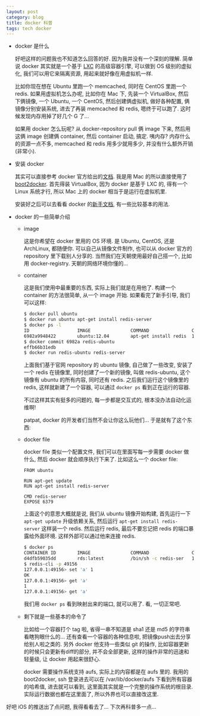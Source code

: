 ```yaml
---
layout: post
category: blog
title: docker 科普
tags: tech docker
---
```


* docker 是什么

    好吧这样的问题我也不知道怎么回答的好. 因为我并没有一个深刻的理解. 简单说 docker 其实就是一个基于 [LXC](http://zh.wikipedia.org/zh-cn/LXC) 的高级容器引擎, 可以做到 OS 级别的虚拟化, 我们可以用它来隔离资源, 用起来就好像在用虚拟机一样.
    
    比如你现在想在 Ubuntu 里跑一个 memcached, 同时在 CentOS 里跑一个 redis. 如果用虚拟机怎么办呢, 比如你在 Mac 下, 先装一个 VirtualBox, 然后下俩镜像, 一个 Ubuntu, 一个 CentOS, 然后创建俩虚拟机, 做好各种配置, 俩镜像分别安装系统, 进去了再装 memcached 和 redis, 嗯终于可以跑了. 这时候发现内存用掉了好几个 G 了...
    
    如果用 docker 怎么玩呢? 从 docker-repository pull 俩 image 下来, 然后用这俩 image 创建俩 container, 然后 container 启动, 搞定. 咦内存? 内存什么的资源一点不多, memcached 和 redis 用多少就用多少, 并没有什么额外开销(非常小).

* 安装 docker

    其实可以直接参考 docker 官方给出的[文档](https://docs.docker.com/installation/#installation). 我是用 Mac 的所以直接使用了 [boot2docker](https://github.com/boot2docker/boot2docker). 首先得装 VirtualBox, 因为 docker 是基于 LXC 的, 得有一个 Linux 系统才行, 所以 Mac 上的 docker 相当于是运行在虚拟机里.
    
    安装好之后可以去看看 docker 的[新手文档](http://www.docker.com/tryit/), 有一些比较基本的用法.

* docker 的一些简单介绍

    - image

        这是你希望在 docker 里用的 OS 环境. 是 Ubuntu, CentOS, 还是 ArchLinux, 都随便你. 可以自己从镜像文件制作, 也可以从 docker 官方的 repository 里下载别人分享的. 当然我们在天朝使用最好自己搭一个, 比如用 docker-registry. 天朝的网络环境你懂的...

    - container

        这是我们使用中最重要的东西, 实际上我们就是在用他了. 构建一个 container 的方法很简单, 从一个 image 开始. 如果看完了新手引导, 我们可以这样:

        ```bash
        $ docker pull ubuntu
        $ docker run ubuntu apt-get install redis-server
        $ docker ps -l
        ID                  IMAGE               COMMAND                CREATED             STATUS              PORTS
        6982a9948422        ubuntu:12.04        apt-get install redis  1 minute ago        Exit 0
        $ docker commit 6982a redis-ubuntu
        effb66b31edb
        $ docker run redis-ubuntu redis-server
        ```

        上面我们基于官网 repository 的 ubuntu 镜像, 自己做了一些改变, 安装了一个 redis 在镜像里, 同时创建了一个新的镜像, 叫做 redis-ubuntu, 这个镜像有 ubuntu 的所有内容, 同时还有 redis. 之后我们运行这个镜像里的 redis, 这样就新建了一个容器, 可以通过 `docker ps` 看到正在运行的容器. 

        不过这样其实有挺多的问题的, 每一步都是交互式的, 根本没办法自动化运维啊!

        patpat, docker 的开发者们当然不会让你这么玩他们... 于是就有了这个东西:

    - docker file

        docker file 类似一个配置文件, 我们可以在里面写每一步需要 docker 做什么, 然后 docker 就会顺序执行下来了. 比如这么一个 docker file:

        ```
        FROM ubuntu

        RUN apt-get update
        RUN apt-get install redis-server

        CMD redis-server
        EXPOSE 6379
        ```

        上面这个的意思大概就是说, 我们从 ubuntu 镜像开始构建, 首先运行一下 `apt-get update` 升级依赖关系, 然后运行 `apt-get install redis-server` 这样装一个 redis. 然后运行 redis, 最后不要忘记把 redis 的端口暴露给外面环境. 这样外部可以通过他来连接 redis.

        ```bash
        $ docker ps 
        CONTAINER ID        IMAGE               COMMAND                CREATED             STATUS              PORTS                     NAMES
        d4dfb59035dd        rds:latest          /bin/sh -c redis-ser   13 days ago         Up 2 hours          0.0.0.0:49156->6379/tcp   elegant_carson
        $ redis-cli -p 49156
        127.0.0.1:49156> set 'a' 1
        OK
        127.0.0.1:49156> get 'a'
        1
        127.0.0.1:49156> get 'a'
        ```

        我们用 `docker ps` 看到映射出来的端口, 就可以用了. 看, 一切正常吧.

    - 剩下就是一些基本的命令了

        比如给一个容器打个 tag 啦, 省得一串不知道是 sha1 还是 md5 的字符串看瞎狗眼什么的... 还有查看一个容器的各种信息啦, 把镜像push出去分享给别人啦之类的. 另外 docker 他支持一些类似 git 的操作, 比如容器更新的时候只会更新有diff的部分, 并不会全部更新, 这样的操作非常的迅速和轻量级, 让 docker 用起来很舒心.

        docker 需要操作系统支持 aufs, 实际上的内容都是在 aufs 里的. 我用的 boot2docker, ssh 登录进去可以在 /var/lib/docker/aufs 下看到所有容器的哈希值, 进去就可以看到, 这里面其实就是一个完整的操作系统的根目录. 实际运行数据也都在这里面了, 所以外界也可以直接改这里.


好吧 iOS 的推送出了点问题, 我得看看去了... 下次再科普多一点...
